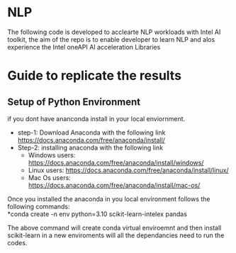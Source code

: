 # NLP
The following code is developed to acclearte NLP workloads with Intel AI toolkit, the aim of the repo is to enable developer to learn NLP and alos experience the Intel oneAPI AI acceleration Libraries 

# Guide to replicate the results 

## Setup of Python Environment
if you dont have ananconda install in your local enviornment.        
- step-1: Download Anaconda with the following link      
https://docs.anaconda.com/free/anaconda/install/     
- Step-2: installing anaconda with the following link      
  - Windows users: https://docs.anaconda.com/free/anaconda/install/windows/      
  - Linux users: https://docs.anaconda.com/free/anaconda/install/linux/      
  - Mac Os users: https://docs.anaconda.com/free/anaconda/install/mac-os/      

Once you installed the anaconda in you local environment follows the following commands:      
*conda create -n env python=3.10 scikit-learn-intelex pandas

The above command will create conda virtual enviroemnt and then install scikit-learn in a new enviroments will all the dependancies need to run the codes.
